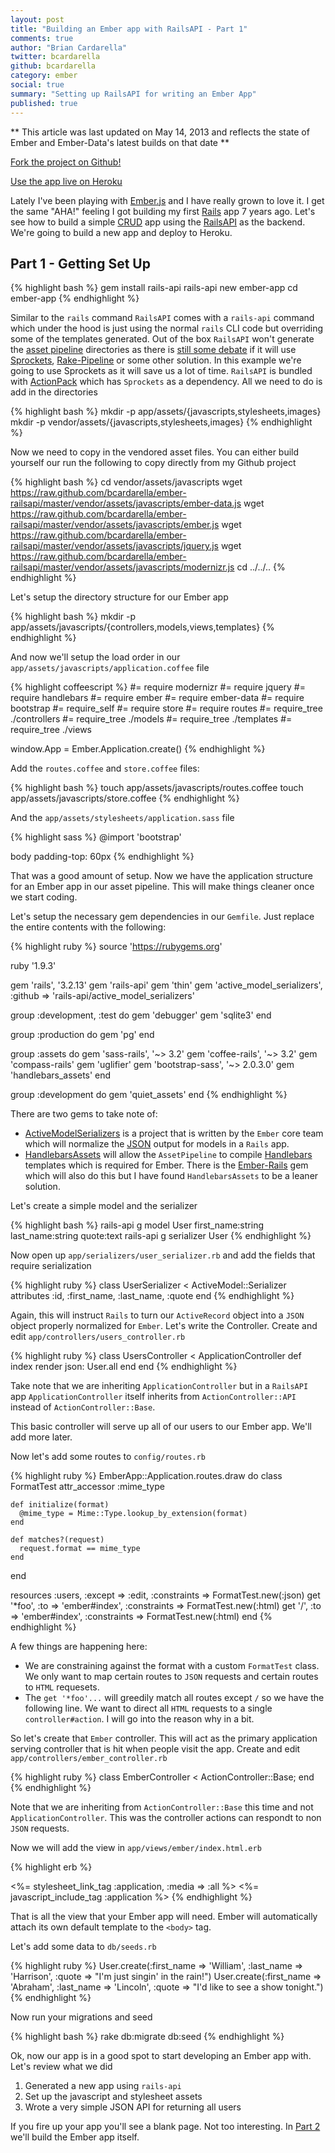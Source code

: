 ```yaml
---
layout: post
title: "Building an Ember app with RailsAPI - Part 1"
comments: true
author: "Brian Cardarella"
twitter: bcardarella
github: bcardarella
category: ember
social: true
summary: "Setting up RailsAPI for writing an Ember App"
published: true
---
```


** This article was last updated on May 14, 2013 and reflects the state of Ember and Ember-Data's latest builds on that date **

[Fork the project on Github!](https://github.com/bcardarella/ember-railsapi)

[Use the app live on Heroku](http://ember-rails-api.herokuapp.com/)

Lately I've been playing with [Ember.js](http://emberjs.com) and I have
really grown to love it. I get the same "AHA!" feeling I got building my
first [Rails](http://rubyonrails.org) app 7 years ago. Let's see how to
build a simple
[CRUD](http://en.wikipedia.org/wiki/Create,_read,_update_and_delete) app
using the [RailsAPI](https://github.com/rails-api/rails-api) as the
backend. We're going to build a new app and deploy to Heroku.

## Part 1 - Getting Set Up

{% highlight bash %}
gem install rails-api
rails-api new ember-app
cd ember-app
{% endhighlight %}

Similar to the `rails` command `RailsAPI` comes with a `rails-api`
command which under the hood is just using the normal `rails` CLI code
but overriding some of the templates generated. Out of the box
`RailsAPI` won't generate the [asset pipeline](http://guides.rubyonrails.org/asset_pipeline.html) directories
as there is [still some
debate](https://github.com/rails-api/rails-api/issues/50) if it will use
[Sprockets](https://github.com/sstephenson/sprockets),
[Rake-Pipeline](https://github.com/livingsocial/rake-pipeline) or some
other solution. In this example we're going to use Sprockets as it will
save us a lot of time. `RailsAPI` is bundled with
[ActionPack](https://github.com/rails/rails/blob/3-2-stable/actionpack/actionpack.gemspec)
which has `Sprockets` as a dependency. All we need to do is add in the
directories

{% highlight bash %}
mkdir -p app/assets/{javascripts,stylesheets,images}
mkdir -p vendor/assets/{javascripts,stylesheets,images}
{% endhighlight %}

Now we need to copy in the vendored asset files. You can either build yourself our run the following to copy directly from my Github project

{% highlight bash %}
cd vendor/assets/javascripts
wget https://raw.github.com/bcardarella/ember-railsapi/master/vendor/assets/javascripts/ember-data.js
wget https://raw.github.com/bcardarella/ember-railsapi/master/vendor/assets/javascripts/ember.js
wget https://raw.github.com/bcardarella/ember-railsapi/master/vendor/assets/javascripts/jquery.js
wget https://raw.github.com/bcardarella/ember-railsapi/master/vendor/assets/javascripts/modernizr.js
cd ../../..
{% endhighlight %}

Let's setup the directory structure for our Ember app

{% highlight bash %}
mkdir -p app/assets/javascripts/{controllers,models,views,templates}
{% endhighlight %}

And now we'll setup the load order in our `app/assets/javascripts/application.coffee` file

{% highlight coffeescript %}
#= require modernizr
#= require jquery
#= require handlebars
#= require ember
#= require ember-data
#= require bootstrap
#= require_self
#= require store
#= require routes
#= require_tree ./controllers
#= require_tree ./models
#= require_tree ./templates
#= require_tree ./views

window.App = Ember.Application.create()
{% endhighlight %}

Add the `routes.coffee` and `store.coffee` files:

{% highlight bash %}
touch app/assets/javascripts/routes.coffee
touch app/assets/javascripts/store.coffee
{% endhighlight %}

And the `app/assets/stylesheets/application.sass` file

{% highlight sass %}
@import 'bootstrap'

body
  padding-top: 60px
{% endhighlight %}

That was a good amount of setup. Now we have the application structure for an Ember app in our asset pipeline. This will make things cleaner once we start coding.

Let's setup the necessary gem dependencies in our `Gemfile`. Just replace the entire contents with the following:

{% highlight ruby %}
source 'https://rubygems.org'

ruby '1.9.3'

gem 'rails', '3.2.13'
gem 'rails-api'
gem 'thin'
gem 'active_model_serializers', :github => 'rails-api/active_model_serializers'

group :development, :test do
  gem 'debugger'
  gem 'sqlite3'
end

group :production do
  gem 'pg'
end

group :assets do
  gem 'sass-rails', '~> 3.2'
  gem 'coffee-rails', '~> 3.2'
  gem 'compass-rails'
  gem 'uglifier'
  gem 'bootstrap-sass', '~> 2.0.3.0'
  gem 'handlebars_assets'
end

group :development do
  gem 'quiet_assets'
end
{% endhighlight %}

There are two gems to take note of:

* [ActiveModelSerializers](https://github.com/rails-api/active_model_serializers) is a project that is written by the `Ember` core team which will normalize the [JSON](http://en.wikipedia.org/wiki/JSON) output for models in a `Rails` app.
* [HandlebarsAssets](https://github.com/leshill/handlebars_assets) will allow the `AssetPipeline` to compile [Handlebars](http://handlebarsjs.com/) templates which is required for Ember. There is the [Ember-Rails](https://github.com/emberjs/ember-rails) gem which will also do this but I have found `HandlebarsAssets` to be a leaner solution.

Let's create a simple model and the serializer

{% highlight bash %}
rails-api g model User first_name:string last_name:string quote:text
rails-api g serializer User
{% endhighlight %}

Now open up `app/serializers/user_serializer.rb` and add the fields that require serialization

{% highlight ruby %}
class UserSerializer < ActiveModel::Serializer
  attributes :id, :first_name, :last_name, :quote
end
{% endhighlight %}

Again, this will instruct `Rails` to turn our `ActiveRecord` object into a `JSON` object properly normalized for `Ember`. Let's write the Controller. Create and edit `app/controllers/users_controller.rb`

{% highlight ruby %}
class UsersController < ApplicationController
  def index
    render json: User.all
  end
end
{% endhighlight %}

Take note that we are inheriting `ApplicationController` but in a `RailsAPI` app `ApplicationController` itself inherits from `ActionController::API` instead of `ActionController::Base`.

This basic controller will serve up all of our users to our Ember app. We'll add more later.

Now let's add some routes to `config/routes.rb`

{% highlight ruby %}
EmberApp::Application.routes.draw do
  class FormatTest
    attr_accessor :mime_type

    def initialize(format)
      @mime_type = Mime::Type.lookup_by_extension(format)
    end

    def matches?(request)
      request.format == mime_type
    end
  end

  resources :users, :except => :edit, :constraints => FormatTest.new(:json)
  get '*foo', :to => 'ember#index', :constraints => FormatTest.new(:html)
  get '/', :to => 'ember#index', :constraints => FormatTest.new(:html)
end
{% endhighlight %}

A few things are happening here:

* We are constraining against the format with a custom `FormatTest` class. We only want to map certain routes to `JSON` requests and certain routes to `HTML` requesets.
* The `get '*foo'...` will greedily match all routes except `/` so we have the following line. We want to direct all `HTML` requests to a single `controller#action`. I will go into the reason why in a bit.

So let's create that `Ember` controller. This will act as the primary application serving controller that is hit when people visit the app. Create and edit `app/controllers/ember_controller.rb`

{% highlight ruby %}
class EmberController < ActionController::Base; end
{% endhighlight %}

Note that we are inheriting from `ActionController::Base` this time and not `ApplicationController`. This was the controller actions can respondt to non `JSON` requests.

Now we will add the view in `app/views/ember/index.html.erb`

{% highlight erb %}
<!DOCTYPE html>
<html lang='en'>
  <head>
    <%= stylesheet_link_tag :application, :media => :all %>
    <%= javascript_include_tag :application %>
    <title>Title</title>
  </head>
  <body>
  </body>
</html>
{% endhighlight %}

That is all the view that your Ember app will need. Ember will automatically attach its own default template to the `<body>` tag.

Let's add some data to `db/seeds.rb`

{% highlight ruby %}
User.create(:first_name => 'William', :last_name => 'Harrison', :quote => "I'm just singin' in the rain!")
User.create(:first_name => 'Abraham', :last_name => 'Lincoln', :quote => "I'd like to see a show tonight.")
{% endhighlight %}

Now run your migrations and seed

{% highlight bash %}
rake db:migrate db:seed
{% endhighlight %}

Ok, now our app is in a good spot to start developing an Ember app with. Let's review what we did

1. Generated a new app using `rails-api`
2. Set up the javascript and stylesheet assets
3. Wrote a very simple JSON API for returning all users

If you fire up your app you'll see a blank page. Not too interesting. In [Part 2](http://reefpoints.dockyard.com/ember/2013/01/09/building-an-ember-app-with-rails-api-part-2.html) we'll build the Ember app itself.

